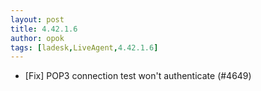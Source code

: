 ```yaml
---
layout: post
title: 4.42.1.6
author: opok
tags: [ladesk,LiveAgent,4.42.1.6]
---
```


- [Fix] POP3 connection test won't authenticate (#4649)
